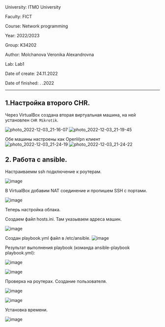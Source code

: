 University: ITMO University

Faculty: FICT

Course: Network programming

Year: 2022/2023

Group: K34202

Author: Molchanova Veronika Alexandrovna

Lab: Lab1

Date of create: 24.11.2022

Date of finished: . .2022

---

## 1.Настройка второго CHR.

Через VirtualBox создана вторая виртуальная машина, на ней установлен `CHR Mikrotik`.

![photo_2022-12-03_21-16-07](https://user-images.githubusercontent.com/90505004/205455927-15d57f1f-a394-4ba7-8762-e4d0e46ddd73.jpg)
![photo_2022-12-03_21-19-45](https://user-images.githubusercontent.com/90505004/205455933-9e07b442-fed3-4d1e-a067-fd49a8a97348.jpg)

Обе машины настроены как OpenVpn клиент
![photo_2022-12-03_21-24-19](https://user-images.githubusercontent.com/90505004/205456109-b4d16973-910f-4374-9f75-36e1db2f7366.jpg)
![photo_2022-12-03_21-24-22](https://user-images.githubusercontent.com/90505004/205456115-5e89b4c9-9459-4872-a610-85f264bbb431.jpg)


## 2. Работа с ansible.

Настраиваемм ssh подключение к роутерам.

![image](https://user-images.githubusercontent.com/90505004/205456277-22739396-6792-43d9-9b97-8bd42cda1e17.png)

В VirtualBox добавим NAT соединение и пропишем SSH с портами.

![image](https://user-images.githubusercontent.com/90505004/205456431-366ce590-04f5-4de3-8942-72ea962ac427.png)

Теперь настройка облака. 

Создаем файл hosts.ini. Там указываем адреса машин.

![image](https://user-images.githubusercontent.com/90505004/205457483-6dd85966-a323-460a-a0eb-5deb2074c7fc.png)

Создан playbook.yml файл в /etc/ansible. 
![image](https://user-images.githubusercontent.com/90505004/205457686-77f8a1f0-899b-49ed-ab89-35283657f2ce.png)

Результат выполнения playbook (команда ansible-playbook playbook.yml):

![image](https://user-images.githubusercontent.com/90505004/205458519-dd29b745-85ed-478f-93dc-3d2dca570604.png)

![image](https://user-images.githubusercontent.com/90505004/205458552-3e130a64-e5f2-4a28-b805-00061bd5e959.png)

Проверка на роутерах.
Создание пользователя.

![image](https://user-images.githubusercontent.com/90505004/205458829-4e5ccf2a-4df6-4b6b-8b88-b7f7c1ddb4f7.png)

![image](https://user-images.githubusercontent.com/90505004/205458833-1ff5a044-08e7-40e3-abd5-195b90675933.png)

Установка времени.

![image](https://user-images.githubusercontent.com/90505004/205459504-f663bacb-e203-4a15-9cb7-1c08c98eaf06.png)


